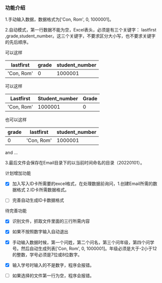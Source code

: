 ### 功能介绍



1.手动输入数据，数据格式为['Con, Rom', 0, 1000001]。

2.自动模式，第一行数据不能为空，Excel表头，必须是有三个关键字： lastfirst ,grade,student_number。这三个关键字，不要求区分大小写，也不要求关键字的先后顺序。

可以这样

| lastfirst  | grade | student_number |
| ---------- | ----- | -------------- |
| 'Con, Rom' | 0     | 1000001        |

可以这样

|  Lastfirst      | Student_number | Grade |
|------------------|--------------------------|----------|
| 'Con, Rom'  |    1000001        |    0      |

也可以这样

|  grade  | lastfirst   | student_number |
|---------|-------------|----------------|
| 0       |  'Con, Rom' |   1000001      |

and ...

3.最后文件会保存在Email目录下的以当前时间命名的目录（20220101）。



计划增加功能

- [x] 加入写入ID卡所需要的excel格式，在处理数据前询问，1.创建Email所需的数据格式 2.ID卡所需数据格式。
- [ ] 完善自动生成ID卡数据格式

 

待完善功能

- [x] 识别文件，抓取文件里面的三行所需内容

- [x] 如果不按照数字输入自动退出

- [x] 手动输入数据时候，第一个问姓，第二个问名，第三个问年级，第四个问学号。然后自动生成列表['Con, Rom', 0, 1000001]。年级必须是大于-2小于12的整数，学号必须是7位或8位数字。

- [x] 输入学号时输入的不是数字，程序会报错。

- [ ] 如果选择的文件第一行为空，程序会报错。

  

